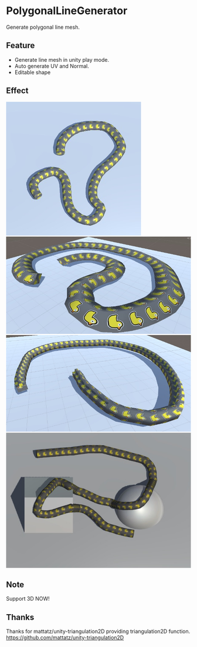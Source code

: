 # PolygonalLineGenerator
Generate polygonal line mesh.

## Feature
* Generate line mesh in unity play mode.
* Auto generate UV and Normal.
* Editable shape

## Effect
![image](Screenshots/Example1.png)
![image](Screenshots/Example2.png)
![image](Screenshots/Example3.png)
![image](Screenshots/Example4.png)

## Note
Support 3D NOW!

## Thanks
Thanks for mattatz/unity-triangulation2D providing triangulation2D function. https://github.com/mattatz/unity-triangulation2D
